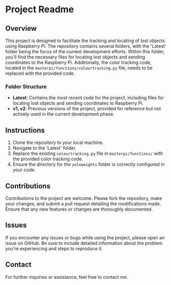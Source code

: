 # Project Readme

## Overview

This project is designed to facilitate the tracking and locating of lost objects using Raspberry Pi. The repository contains several folders, with the 'Latest' folder being the focus of the current development efforts. Within this folder, you'll find the necessary files for locating lost objects and sending coordinates to the Raspberry Pi. Additionally, the color tracking code, located in the `masterpi/functions/colourtracking.py` file, needs to be replaced with the provided code.

### Folder Structure

- **Latest**: Contains the most recent code for the project, including files for locating lost objects and sending coordinates to Raspberry Pi.
- **v1, v2**: Previous versions of the project, provided for reference but not actively used in the current development phase.

## Instructions

1. Clone the repository to your local machine.
2. Navigate to the 'Latest' folder.
3. Replace the existing `colourtracking.py` file in `masterpi/functions/` with the provided color tracking code.
4. Ensure the directory for the `yoloweights` folder is correctly configured in your code.

## Contributions

Contributions to the project are welcome. Please fork the repository, make your changes, and submit a pull request detailing the modifications made. Ensure that any new features or changes are thoroughly documented.

## Issues

If you encounter any issues or bugs while using the project, please open an issue on GitHub. Be sure to include detailed information about the problem you're experiencing and steps to reproduce it.

## Contact

For further inquiries or assistance, feel free to contact me.

